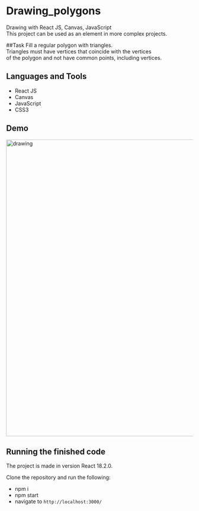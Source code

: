 # Drawing_polygons
Drawing with React JS, Canvas, JavaScript  
This project can be used as an element in more complex projects.

##Task
Fill a regular polygon with triangles.  
Triangles must have vertices that coincide with the vertices  
of the polygon and not have common points, including vertices.  


## Languages and Tools
* React JS
* Canvas
* JavaScript
* CSS3

## Demo
<img src="https://github.com/ilya-filatov-94/Drawing_polygons/blob/master/drawing_polygon.gif" alt="drawing" width="800"/>

## Running the finished code
The project is made in version React 18.2.0.

Clone the repository and run the following:
* npm i
* npm start
* navigate to `http://localhost:3000/`
